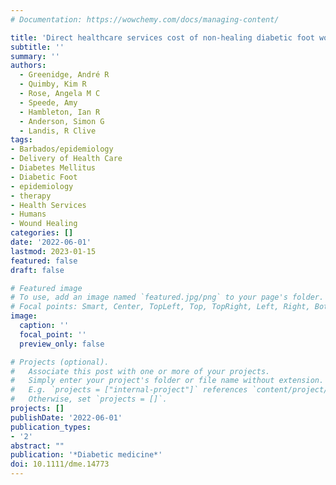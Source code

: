 ```yaml
---
# Documentation: https://wowchemy.com/docs/managing-content/

title: 'Direct healthcare services cost of non-healing diabetic foot wounds in an African origin population in Barbados.'
subtitle: ''
summary: ''
authors:
  - Greenidge, André R
  - Quimby, Kim R
  - Rose, Angela M C
  - Speede, Amy
  - Hambleton, Ian R
  - Anderson, Simon G
  - Landis, R Clive
tags:
- Barbados/epidemiology
- Delivery of Health Care
- Diabetes Mellitus
- Diabetic Foot
- epidemiology
- therapy
- Health Services
- Humans
- Wound Healing
categories: []
date: '2022-06-01'
lastmod: 2023-01-15
featured: false
draft: false

# Featured image
# To use, add an image named `featured.jpg/png` to your page's folder.
# Focal points: Smart, Center, TopLeft, Top, TopRight, Left, Right, BottomLeft, Bottom, BottomRight.
image:
  caption: ''
  focal_point: ''
  preview_only: false

# Projects (optional).
#   Associate this post with one or more of your projects.
#   Simply enter your project's folder or file name without extension.
#   E.g. `projects = ["internal-project"]` references `content/project/deep-learning/index.md`.
#   Otherwise, set `projects = []`.
projects: []
publishDate: '2022-06-01'
publication_types:
- '2'
abstract: ""
publication: '*Diabetic medicine*'
doi: 10.1111/dme.14773
---
```

